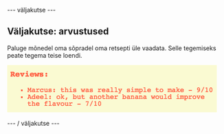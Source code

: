 \--- väljakutse \---

## Väljakutse: arvustused

Paluge mõnedel oma sõpradel oma retsepti üle vaadata. Selle tegemiseks peate tegema teise loendi.

![ekraanipilt](images/recipe-reviews.png)

\--- / väljakutse \---